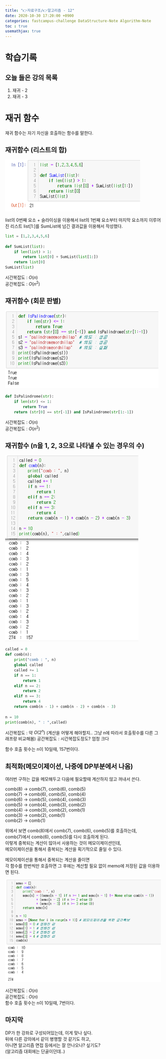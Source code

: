 ```yaml
---
title: "👉자료구조/👉알고리즘 - 12"
date: 2020-10-30 17:20:00 +0900
categories: fastcampus-challenge DataStructure-Note Algorithm-Note
toc : true
usemathjax: true
---
```

# 학습기록
## 오늘 들은 강의 목록
1. 재귀 - 2
2. 재귀 - 3

# 재귀 함수

재귀 함수는 자기 자신을 호출하는 함수를 말한다.

## 재귀함수 (리스트의 합)

![재귀1](/assets/images/fastchallenge/day12/재귀1.PNG)

list의 0번째 요소 + 슬라이싱을 이용해서 list의 1번째 요소부터 마지막 요소까지 이루어진 리스트 list[1:]를 SumList에 넘긴 결과값을 이용해서 작성했다.

```py
list = [1,2,3,4,5,6]

def SumList(list):
    if len(list) > 1:
        return list[0] + SumList(list[1:])
    return list[0]
SumList(list)
```

시간복잡도 : $O(n)$  
공간복잡도 : $O(n^2)$

## 재귀함수 (회문 판별)

![재귀2](/assets/images/fastchallenge/day12/재귀2.PNG)

```py
def IsPalindrome(str):
    if len(str) <= 1:
        return True
    return (str[0] == str[-1]) and IsPalindrome(str[1:-1])
```

시간복잡도 : $O(n)$  
공간복잡도 : $O(n^2)$

## 재귀함수 (n을 1, 2, 3으로 나타낼 수 있는 경우의 수)

![재귀3](/assets/images/fastchallenge/day12/재귀3.PNG)

```py
called = 0
def comb(n):
    print("comb : ", n)
    global called
    called += 1
    if n == 1:
        return 1
    elif n == 2:
        return 2
    elif n == 3:
        return 4
    return comb(n - 1) + comb(n - 2) + comb(n - 3)

n = 10
print(comb(n), " : ",called)
```

시간복잡도 : 약 $O(2^n)$ (계산을 어떻게 해야할지.. 그냥 n에 따라서 호출횟수를 다른 그래프랑 비교해봄)
공간복잡도 : 시간복잡도정도? 엄청 크다

함수 호출 횟수는 n이 10일때, 157번이다.

## 최적화(메모이제이션, 나중에 DP부분에서 나옴)

여러번 구하는 값을 메모해두고 다음에 필요할때 계산하지 않고 꺼내서 쓴다.

comb(8) -> comb(7), comb(6), comb(5)  
comb(7) -> comb(6), comb(5), comb(4)  
comb(6) -> comb(5), comb(4), comb(3)  
comb(5) -> comb(4), comb(3), comb(2)  
comb(4) -> comb(3), comb(2), comb(1)  
comb(3) -> comb(2), comb(1)  
comb(2) -> comb(1)  

위에서 보면 comb(8)에서 comb(7), comb(6), comb(5)를 호출하는데,  
comb(7)에서 comb(6), comb(5)를 다시 호출하게 된다.  
이렇게 중복되는 계산이 많아서 사용하는 것이 메모이제이션인데,  
메모이제이션을 통해서 중복되는 계산을 획기적으로 줄일 수 있다.

메모이제이션을 통해서 중복되는 계산을 줄이면  
각 함수를 한번씩만 호출하면 그 후에는 계산할 필요 없이 memo에 저장된 값을 이용하면 된다.

![재귀메모](/assets/images/fastchallenge/day12/재귀메모.PNG)

시간복잡도 : $O(n)$  
공간복잡도 : $O(n)$  
함수 호출 횟수는 n이 10일때, 7번이다.

## 마지막

DP가 한 강좌로 구성되어있는데, 이게 맞나 싶다.  
뒤에 다른 강의에서 같이 병행할 것 같기도 하고,  
아니면 알고리즘 면접 등에서는 잘 안나오나? 싶기도?  
(알고리즘 대회에는 단골이던데..)